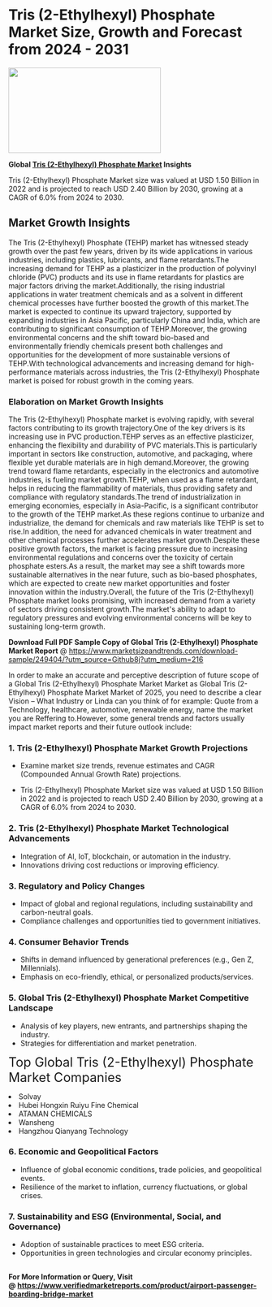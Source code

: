 <H1>Tris (2-Ethylhexyl) Phosphate Market Size, Growth and Forecast from 2024 - 2031</H1><img class="aligncenter size-medium wp-image-584254" src="https://thirdeyenews.in/wp-content/uploads/2024/09/Global-Market-Research-300x168.jpeg" alt="" width="300" height="168" /><p><strong>Global&nbsp;<a href="https://www.marketsizeandtrends.com/download-sample/249404/?utm_source=Github8j?utm_medium=216">Tris (2-Ethylhexyl) Phosphate Market</a> Insights</strong></p><p>Tris (2-Ethylhexyl) Phosphate Market size was valued at USD 1.50 Billion in 2022 and is projected to reach USD 2.40 Billion by 2030, growing at a CAGR of 6.0% from 2024 to 2030.</p><p><h2>Market Growth Insights</h2> <p>The Tris (2-Ethylhexyl) Phosphate (TEHP) market has witnessed steady growth over the past few years, driven by its wide applications in various industries, including plastics, lubricants, and flame retardants.The increasing demand for TEHP as a plasticizer in the production of polyvinyl chloride (PVC) products and its use in flame retardants for plastics are major factors driving the market.Additionally, the rising industrial applications in water treatment chemicals and as a solvent in different chemical processes have further boosted the growth of this market.The market is expected to continue its upward trajectory, supported by expanding industries in Asia Pacific, particularly China and India, which are contributing to significant consumption of TEHP.Moreover, the growing environmental concerns and the shift toward bio-based and environmentally friendly chemicals present both challenges and opportunities for the development of more sustainable versions of TEHP.With technological advancements and increasing demand for high-performance materials across industries, the Tris (2-Ethylhexyl) Phosphate market is poised for robust growth in the coming years.</p> <h3>Elaboration on Market Growth Insights</h3> <p>The Tris (2-Ethylhexyl) Phosphate market is evolving rapidly, with several factors contributing to its growth trajectory.One of the key drivers is its increasing use in PVC production.TEHP serves as an effective plasticizer, enhancing the flexibility and durability of PVC materials.This is particularly important in sectors like construction, automotive, and packaging, where flexible yet durable materials are in high demand.Moreover, the growing trend toward flame retardants, especially in the electronics and automotive industries, is fueling market growth.TEHP, when used as a flame retardant, helps in reducing the flammability of materials, thus providing safety and compliance with regulatory standards.The trend of industrialization in emerging economies, especially in Asia-Pacific, is a significant contributor to the growth of the TEHP market.As these regions continue to urbanize and industrialize, the demand for chemicals and raw materials like TEHP is set to rise.In addition, the need for advanced chemicals in water treatment and other chemical processes further accelerates market growth.Despite these positive growth factors, the market is facing pressure due to increasing environmental regulations and concerns over the toxicity of certain phosphate esters.As a result, the market may see a shift towards more sustainable alternatives in the near future, such as bio-based phosphates, which are expected to create new market opportunities and foster innovation within the industry.Overall, the future of the Tris (2-Ethylhexyl) Phosphate market looks promising, with increased demand from a variety of sectors driving consistent growth.The market's ability to adapt to regulatory pressures and evolving environmental concerns will be key to sustaining long-term growth.</p> <p><span class=""><strong>Download Full PDF Sample Copy of Global Tris (2-Ethylhexyl) Phosphate Market Report</strong> @ <a href="https://www.marketsizeandtrends.com/download-sample/249404/?utm_source=Github8j?utm_medium=216" target="_blank">https://www.marketsizeandtrends.com/download-sample/249404/?utm_source=Github8j?utm_medium=216</a></span></p><p>In order to make an accurate and perceptive description of future scope of a Global&nbsp;Tris (2-Ethylhexyl) Phosphate Market Market as Global&nbsp;Tris (2-Ethylhexyl) Phosphate Market Market of 2025, you need to describe a clear Vision &ndash; What Industry or Linda can you think of for example: Quote from a Technology, healthcare, automotive, renewable energy, name the market you are Reffering to.However, some general trends and factors usually impact market reports and their future outlook include:</p><h3>1.&nbsp;<strong>Tris (2-Ethylhexyl) Phosphate Market Growth Projections</strong></h3><ul><li>Examine market size trends, revenue estimates and CAGR (Compounded Annual Growth Rate) projections.</li><li><p>Tris (2-Ethylhexyl) Phosphate Market size was valued at USD 1.50 Billion in 2022 and is projected to reach USD 2.40 Billion by 2030, growing at a CAGR of 6.0% from 2024 to 2030.</p></li></ul><h3>2.&nbsp;<strong>Tris (2-Ethylhexyl) Phosphate Market Technological Advancements</strong></h3><ul><li>Integration of AI, IoT, blockchain, or automation in the industry.</li><li>Innovations driving cost reductions or improving efficiency.</li></ul><h3>3.&nbsp;<strong>Regulatory and Policy Changes</strong></h3><ul><li>Impact of global and regional regulations, including sustainability and carbon-neutral goals.</li><li>Compliance challenges and opportunities tied to government initiatives.</li></ul><h3>4.&nbsp;<strong>Consumer Behavior Trends</strong></h3><ul><li>Shifts in demand influenced by generational preferences (e.g., Gen Z, Millennials).</li><li>Emphasis on eco-friendly, ethical, or personalized products/services.</li></ul><h3>5.&nbsp;<strong>Global Tris (2-Ethylhexyl) Phosphate Market Competitive Landscape</strong></h3><ul><li>Analysis of key players, new entrants, and partnerships shaping the industry.</li><li>Strategies for differentiation and market penetration.</li></ul><p data-pm-slice="1 1 []"><span style="color: inherit; font-family: inherit; font-size: 25px;">Top Global Tris (2-Ethylhexyl) Phosphate Market Companies</span></p><div class="" data-test-id=""><p><li>Solvay</li><li> Hubei Hongxin Ruiyu Fine Chemical</li><li> ATAMAN CHEMICALS</li><li> Wansheng</li><li> Hangzhou Qianyang Technology</li></p></div><h3>6.&nbsp;<strong>Economic and Geopolitical Factors</strong></h3><ul><li>Influence of global economic conditions, trade policies, and geopolitical events.</li><li>Resilience of the market to inflation, currency fluctuations, or global crises.</li></ul><h3>7.&nbsp;<strong>Sustainability and ESG (Environmental, Social, and Governance)</strong></h3><ul><li>Adoption of sustainable practices to meet ESG criteria.</li><li>Opportunities in green technologies and circular economy principles.</li></ul><h2><strong style="font-size: 14px;">For More Information or Query, Visit @&nbsp;</strong><a style="background-color: #ffffff; font-size: 14px;" href="https://www.marketsizeandtrends.com/report/tris-2-ethylhexyl-phosphate-market/" target="_blank">https://www.verifiedmarketreports.com/product/airport-passenger-boarding-bridge-market</a></h2>